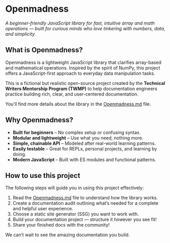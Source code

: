 # Openmadness

*A beginner-friendly JavaScript library for fast, intuitive array and math operations — built for curious minds who love tinkering with numbers, data, and simplicity.*

## What is Openmadness?

Openmadness is a lightweight JavaScript library that clarifies array-based and mathematical operations. Inspired by the spirit of NumPy, this project offers a JavaScript-first approach to everyday data manipulation tasks.

This is a fictional but realistic open-source project created by the **Technical Writers Mentorship Program (TWMP)** to help documentation engineers practice building rich, clear, and user-centered documentation.

You'll find more details about the library in the [Openmadness.md](https://github.com/Technical-writing-mentorship-program/Openmadness/blob/main/Openmadnness.md) file.

## Why Openmadness?

- **Built for beginners** – No complex setup or confusing syntax.
- **Modular and lightweight** – Use what you need, nothing more.
- **Simple, chainable API** – Modeled after real-world learning patterns.
- **Easily testable** – Great for REPLs, personal projects, and learning by doing.
- **Modern JavaScript** – Built with ES modules and functional patterns.

## How to use this project

The following steps will guide you in using this project effectively:

1. Read the [Openmadness.md](https://github.com/Technical-writing-mentorship-program/Openmadness/blob/main/Openmadnness.md) file to understand how the library works.
2. Create a documentation audit outlining what’s needed for a complete and helpful user experience.
3. Choose a static site generator (SSG) you want to work with.
4. Build your documentation project — structure it however you see fit!
5. Share your finished docs with the community!

We can’t wait to see the amazing documentation you build.

